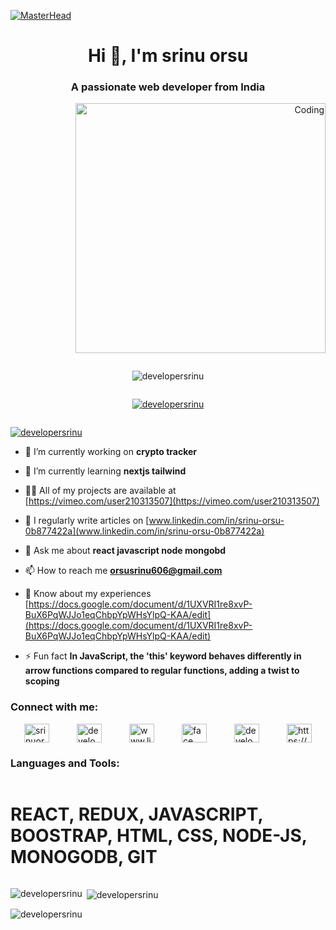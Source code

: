 [![MasterHead](https://i.ibb.co/y4JzxQn/github-header-image-2.png)](www.linkedin.com/in/srinu-orsu-0b877422a)
<h1 align="center">Hi 👋, I'm srinu orsu</h1>
<h3 align="center">A passionate web developer from India</h3>

  <p align="right">  <img alt="Coding" width="400" src="https://cdn.dribbble.com/users/1162077/screenshots/3848914/programmer.gif" /> </p>


<div style="display: flex; justify-content: space-around;">
    <p align="left"> <img
            src="https://komarev.com/ghpvc/?username=developersrinu&label=Profile%20views&color=0e75b6&style=flat"
            alt="developersrinu" /> </p>
</div>

<div style="display: flex; justify-content: space-around;">
    <p align="left"> <a href="https://github.com/ryo-ma/github-profile-trophy"><img
        src="https://github-profile-trophy.vercel.app/?username=developersrinu" alt="developersrinu" /></a> </p>
</div>




<p align="left"> <a href="https://twitter.com/developersrinu" target="blank"><img
            src="https://img.shields.io/twitter/follow/developersrinu?logo=twitter&style=for-the-badge"
            alt="developersrinu" /></a> </p>

- 🔭 I’m currently working on **crypto tracker**

- 🌱 I’m currently learning **nextjs tailwind**

- 👨‍💻 All of my projects are available at [https://vimeo.com/user210313507](https://vimeo.com/user210313507)

- 📝 I regularly write articles on [www.linkedin.com/in/srinu-orsu-0b877422a](www.linkedin.com/in/srinu-orsu-0b877422a)

- 💬 Ask me about **react javascript node mongobd**

- 📫 How to reach me **orsusrinu606@gmail.com**

- 📄 Know about my experiences
[https://docs.google.com/document/d/1UXVRI1re8xvP-BuX6PqWJJo1eqChbpYpWHsYlpQ-KAA/edit](https://docs.google.com/document/d/1UXVRI1re8xvP-BuX6PqWJJo1eqChbpYpWHsYlpQ-KAA/edit)

- ⚡ Fun fact **In JavaScript, the 'this' keyword behaves differently in arrow functions compared to regular functions,
adding a twist to scoping**

<h3 align="left">Connect with me:</h3>
<p style="display: flex; justify-content: space-around;">
    <a href="https://dev.to/srinuorsu606" target="blank"><img align="center"
            src="https://raw.githubusercontent.com/rahuldkjain/github-profile-readme-generator/master/src/images/icons/Social/devto.svg"
            alt="srinuorsu606" height="30" width="40" /></a>
    <a href="https://twitter.com/developersrinu" target="blank"><img align="center"
            src="https://raw.githubusercontent.com/rahuldkjain/github-profile-readme-generator/master/src/images/icons/Social/twitter.svg"
            alt="developersrinu" height="30" width="40" /></a>
    <a href="https://linkedin.com/in/www.linkedin.com/in/srinu-orsu-0b877422a" target="blank"><img align="center"
            src="https://raw.githubusercontent.com/rahuldkjain/github-profile-readme-generator/master/src/images/icons/Social/linked-in-alt.svg"
            alt="www.linkedin.com/in/srinu-orsu-0b877422a" height="30" width="40" /></a>
    <a href="https://fb.com/face book" target="blank"><img align="center"
            src="https://raw.githubusercontent.com/rahuldkjain/github-profile-readme-generator/master/src/images/icons/Social/facebook.svg"
            alt="face book" height="30" width="40" /></a>
    <a href="https://instagram.com/developersrinu" target="blank"><img align="center"
            src="https://raw.githubusercontent.com/rahuldkjain/github-profile-readme-generator/master/src/images/icons/Social/instagram.svg"
            alt="developersrinu" height="30" width="40" /></a>
    <a href="https://www.youtube.com/c/https://vimeo.com/user210313507" target="blank"><img align="center"
            src="https://raw.githubusercontent.com/rahuldkjain/github-profile-readme-generator/master/src/images/icons/Social/youtube.svg"
            alt="https://vimeo.com/user210313507" height="30" width="40" /></a>
</p>

<h3 align="left">Languages and Tools:</h3>
<div style="display: flex; justify-content: space-around;">

  <h1>REACT, REDUX, JAVASCRIPT, BOOSTRAP, HTML, CSS, NODE-JS, MONOGODB, GIT</h1>




</div>

<p><img align="left"
        src="https://github-readme-stats.vercel.app/api/top-langs?username=developersrinu&show_icons=true&locale=en&layout=compact"
        alt="developersrinu" /></p>

<p>&nbsp;<img align="center"
        src="https://github-readme-stats.vercel.app/api?username=developersrinu&show_icons=true&locale=en"
        alt="developersrinu" /></p>

<p><img align="center" src="https://github-readme-streak-stats.herokuapp.com/?user=developersrinu&"
        alt="developersrinu" /></p>

